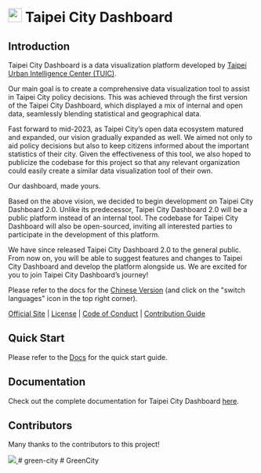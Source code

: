 # <img src='Taipei-City-Dashboard-FE/src/assets/images/TUIC.svg' height='28'> Taipei City Dashboard

## Introduction

Taipei City Dashboard is a data visualization platform developed by [Taipei Urban Intelligence Center (TUIC)](https://tuic.gov.taipei/en).

Our main goal is to create a comprehensive data visualization tool to assist in Taipei City policy decisions. This was achieved through the first version of the Taipei City Dashboard, which displayed a mix of internal and open data, seamlessly blending statistical and geographical data.

Fast forward to mid-2023, as Taipei City’s open data ecosystem matured and expanded, our vision gradually expanded as well. We aimed not only to aid policy decisions but also to keep citizens informed about the important statistics of their city. Given the effectiveness of this tool, we also hoped to publicize the codebase for this project so that any relevant organization could easily create a similar data visualization tool of their own.

Our dashboard, made yours.

Based on the above vision, we decided to begin development on Taipei City Dashboard 2.0. Unlike its predecessor, Taipei City Dashboard 2.0 will be a public platform instead of an internal tool. The codebase for Taipei City Dashboard will also be open-sourced, inviting all interested parties to participate in the development of this platform.

We have since released Taipei City Dashboard 2.0 to the general public. From now on, you will be able to suggest features and changes to Taipei City Dashboard and develop the platform alongside us. We are excited for you to join Taipei City Dashboard’s journey!

Please refer to the docs for the [Chinese Version](https://tuic.gov.taipei/documentation/front-end/introduction) (and click on the "switch languages" icon in the top right corner).

[Official Site](https://citydashboard.taipei) | [License](https://github.com/tpe-doit/Taipei-City-Dashboard/blob/main/LICENSE) | [Code of Conduct](https://github.com/tpe-doit/Taipei-City-Dashboard/blob/main/.github/CODE_OF_CONDUCT.md) | [Contribution Guide](https://tuic.gov.taipei/documentation/front-end/contribution-overview)

## Quick Start

Please refer to the [Docs](https://tuic.gov.taipei/documentation/front-end/project-setup) for the quick start guide.

## Documentation

Check out the complete documentation for Taipei City Dashboard [here](https://tuic.gov.taipei/documentation).

## Contributors

Many thanks to the contributors to this project!

<a href="https://github.com/tpe-doit/Taipei-City-Dashboard/graphs/contributors">
<img src="https://contrib.rocks/image?repo=tpe-doit/Taipei-City-Dashboard" />
</a>
#   g r e e n - c i t y  
 #   G r e e n C i t y  
 